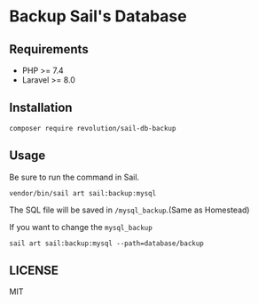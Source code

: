 # Backup Sail's Database

## Requirements
- PHP >= 7.4
- Laravel >= 8.0

## Installation
```
composer require revolution/sail-db-backup
```

## Usage
Be sure to run the command in Sail.
```
vendor/bin/sail art sail:backup:mysql
```

The SQL file will be saved in `/mysql_backup`.(Same as Homestead)

If you want to change the `mysql_backup`
```
sail art sail:backup:mysql --path=database/backup
```

## LICENSE
MIT
